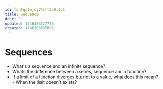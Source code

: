 ```yaml
---
id: fzntqatwjcj70xft3b0l3p1
title: Sequence
desc: ''
updated: 1746103677726
created: 1746103667893
---
```


# Sequences
- What's a sequence and an infinite sequence?
- Whats the difference between a series, sequence and a function?
- If a limit of a function diverges but not to a value, what does this mean? - When the limit doesn't exists?